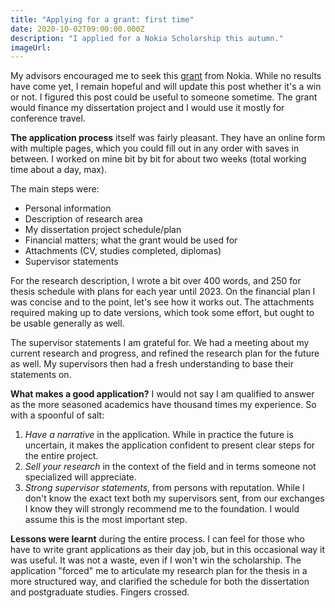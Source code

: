 ```yaml
---
title: "Applying for a grant: first time"
date: 2020-10-02T09:00:00.000Z
description: "I applied for a Nokia Scholarship this autumn."
imageUrl:
---
```


My advisors encouraged me to seek this [grant](https://nokiafoundation.com/grants/nokia-scholarship/) from Nokia.
While no results have come yet, I remain hopeful and will update this post whether it's a win or not. I figured this post could be useful to someone sometime. The grant would finance my dissertation project and I would use it mostly for conference travel.

**The application process** itself was fairly pleasant. They have an online form with multiple pages, which you could fill out in any order with saves in between. I worked on mine bit by bit for about two weeks (total working time about a day, max).

The main steps were:
- Personal information
- Description of research area
- My dissertation project schedule/plan
- Financial matters; what the grant would be used for
- Attachments (CV, studies completed, diplomas)
- Supervisor statements

For the research description, I wrote a bit over 400 words, and 250 for thesis schedule with plans for each year until 2023. On the financial plan I was concise and to the point, let's see how it works out. The attachments required making up to date versions, which took some effort, but ought to be usable generally as well.

The supervisor statements I am grateful for. We had a meeting about my current research and progress, and refined the research plan for the future as well. My supervisors then had a fresh understanding to base their statements on.


**What makes a good application?** I would not say I am qualified to answer as the more seasoned academics have thousand times my experience. So with a spoonful of salt:

1. *Have a narrative* in the application. While in practice the future is uncertain, it makes the application confident to present clear steps for the entire project.
2. *Sell your research* in the context of the field and in terms someone not specialized will appreciate.
3. *Strong supervisor statements*, from persons with reputation. While I don't know the exact text both my supervisors sent, from our exchanges I know they will strongly recommend me to the foundation. I would assume this is the most important step.

**Lessons were learnt** during the entire process. I can feel for those who have to write grant applications as their day job, but in this occasional way it was useful. It was not a waste, even if I won't win the scholarship. The application "forced" me to articulate my research plan for the thesis in a more structured way, and clarified the schedule for both the dissertation and postgraduate studies. Fingers crossed.

